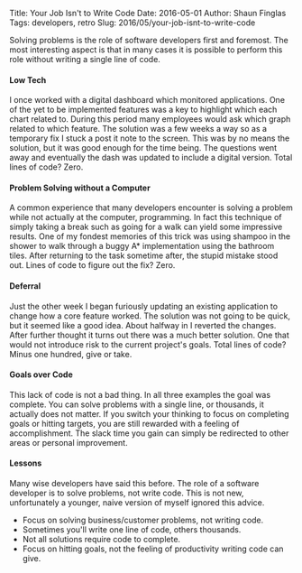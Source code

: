 Title: Your Job Isn't to Write Code
Date: 2016-05-01
Author: Shaun Finglas
Tags: developers, retro
Slug: 2016/05/your-job-isnt-to-write-code

Solving problems is the role of software developers first and foremost.
The most interesting aspect is that in many cases it is possible to
perform this role without writing a single line of code.

#### Low Tech

I once worked with a digital dashboard which monitored applications. One
of the yet to be implemented features was a key to highlight which each
chart related to. During this period many employees would ask which
graph related to which feature. The solution was a few weeks a way so as
a temporary fix I stuck a post it note to the screen. This was by no
means the solution, but it was good enough for the time being. The
questions went away and eventually the dash was updated to include a
digital version. Total lines of code? Zero.

#### Problem Solving without a Computer

A common experience that many developers encounter is solving a problem
while not actually at the computer, programming. In fact this technique
of simply taking a break such as going for a walk can yield some
impressive results. One of my fondest memories of this trick was using
shampoo in the shower to walk through a buggy A\* implementation using
the bathroom tiles. After returning to the task sometime after, the
stupid mistake stood out. Lines of code to figure out the fix? Zero.

#### Deferral

Just the other week I began furiously updating an existing application
to change how a core feature worked. The solution was not going to be
quick, but it seemed like a good idea. About halfway in I reverted the
changes. After further thought it turns out there was a much better
solution. One that would not introduce risk to the current project's
goals. Total lines of code? Minus one hundred, give or take.

#### Goals over Code

This lack of code is not a bad thing. In all three examples the goal was
complete. You can solve problems with a single line, or thousands, it
actually does not matter. If you switch your thinking to focus on
completing goals or hitting targets, you are still rewarded with a
feeling of accomplishment. The slack time you gain can simply be
redirected to other areas or personal improvement.

#### Lessons

Many wise developers have said this before. The role of a software
developer is to solve problems, not write code. This is not new,
unfortunately a younger, naive version of myself ignored this advice.

-   Focus on solving business/customer problems, not writing code.
-   Sometimes you'll write one line of code, others thousands.
-   Not all solutions require code to complete.
-   Focus on hitting goals, not the feeling of productivity writing code
    can give.